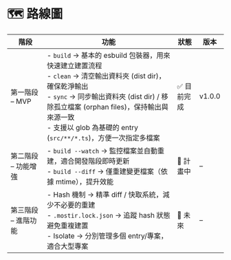# 🗺 路線圖

| 階段 | 功能 | 狀態 | 版本 |
|-------|-----------|--------|---------|
| 第一階段 – MVP | - `build` → 基本的 esbuild 包裝器，用來快速建立建置流程 <br /> - `clean` → 清空輸出資料夾 (dist dir)，確保乾淨輸出 <br /> - `sync` → 同步輸出資料夾 (dist dir) / 移除孤立檔案 (orphan files)，保持輸出與來源一致 <br /> - 支援以 glob 為基礎的 entry (`src/**/*.ts`)，方便一次指定多檔案 | ✅ 目前完成 | v1.0.0 |
| 第二階段 – 功能增強 | - `build --watch` → 監控檔案並自動重建，適合開發階段即時更新 <br /> - `build --diff` → 僅重建變更檔案（依據 mtime），提升效能 | 🔄 計畫中 | – |
| 第三階段 – 進階功能 | - Hash 機制 → 精準 diff / 快取系統，減少不必要的重建 <br /> - `.mostir.lock.json` → 追蹤 hash 狀態避免重複建置 <br /> - Isolate → 分別管理多個 entry/專案，適合大型專案 | 🔑 未來 | – |
